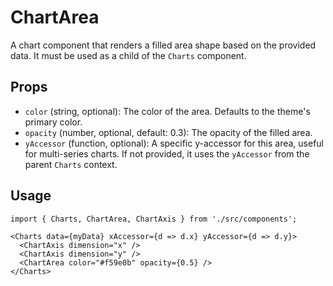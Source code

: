 # ChartArea

A chart component that renders a filled area shape based on the provided data. It must be used as a child of the `Charts` component.

## Props

*   `color` (string, optional): The color of the area. Defaults to the theme's primary color.
*   `opacity` (number, optional, default: 0.3): The opacity of the filled area.
*   `yAccessor` (function, optional): A specific y-accessor for this area, useful for multi-series charts. If not provided, it uses the `yAccessor` from the parent `Charts` context.

## Usage

```tsx
import { Charts, ChartArea, ChartAxis } from './src/components';

<Charts data={myData} xAccessor={d => d.x} yAccessor={d => d.y}>
  <ChartAxis dimension="x" />
  <ChartAxis dimension="y" />
  <ChartArea color="#f59e0b" opacity={0.5} />
</Charts>
```
